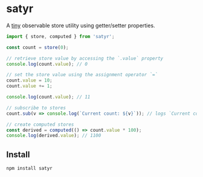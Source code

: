# satyr

A [tiny](https://bundlejs.com/?q=satyr) observable store utility using getter/setter properties.

```js
import { store, computed } from 'satyr';

const count = store(0);

// retrieve store value by accessing the `.value` property
console.log(count.value); // 0

// set the store value using the assignment operator `=`
count.value = 10;
count.value += 1;

console.log(count.value); // 11

// subscribe to stores
count.sub(v => console.log(`Current count: ${v}`)); // logs `Current count: 11`

// create computed stores
const derived = computed(() => count.value * 100);
console.log(derived.value); // 1100
```

## Install

```bash
npm install satyr
```